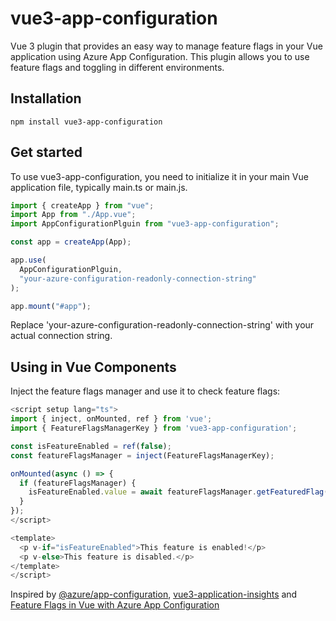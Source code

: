 # vue3-app-configuration

Vue 3 plugin that provides an easy way to manage feature flags in your Vue application using Azure App Configuration. This plugin allows you to use feature flags and toggling in different environments.

## Installation

```console
npm install vue3-app-configuration
```

## Get started

To use vue3-app-configuration, you need to initialize it in your main Vue application file, typically main.ts or main.js.

```ts
import { createApp } from "vue";
import App from "./App.vue";
import AppConfigurationPlguin from "vue3-app-configuration";

const app = createApp(App);

app.use(
  AppConfigurationPlguin,
  "your-azure-configuration-readonly-connection-string"
);

app.mount("#app");
```

Replace 'your-azure-configuration-readonly-connection-string' with your actual connection string.

## Using in Vue Components

Inject the feature flags manager and use it to check feature flags:

```js
<script setup lang="ts">
import { inject, onMounted, ref } from 'vue';
import { FeatureFlagsManagerKey } from 'vue3-app-configuration';

const isFeatureEnabled = ref(false);
const featureFlagsManager = inject(FeatureFlagsManagerKey);

onMounted(async () => {
  if (featureFlagsManager) {
    isFeatureEnabled.value = await featureFlagsManager.getFeaturedFlag('your-feature-flag-name');
  }
});
</script>

<template>
  <p v-if="isFeatureEnabled">This feature is enabled!</p>
  <p v-else>This feature is disabled.</p>
</template>
</script>
```

Inspired by [@azure/app-configuration](https://www.npmjs.com/package/@azure/app-configuration), [vue3-application-insights](https://www.npmjs.com/package/vue3-application-insights) and
[Feature Flags in Vue with Azure App Configuration](https://www.tvaidyan.com/2022/07/14/feature-flags-in-vue-with-azure-app-configuration)
